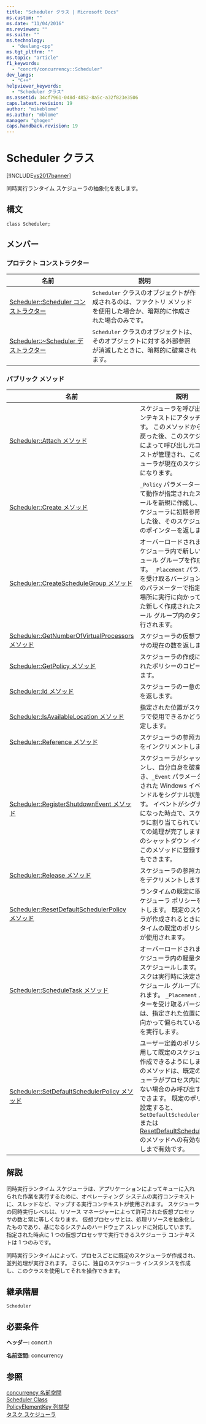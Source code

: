 ```yaml
---
title: "Scheduler クラス | Microsoft Docs"
ms.custom: ""
ms.date: "11/04/2016"
ms.reviewer: ""
ms.suite: ""
ms.technology: 
  - "devlang-cpp"
ms.tgt_pltfrm: ""
ms.topic: "article"
f1_keywords: 
  - "concrt/concurrency::Scheduler"
dev_langs: 
  - "C++"
helpviewer_keywords: 
  - "Scheduler クラス"
ms.assetid: 34cf7961-048d-4852-8a5c-a32f823e3506
caps.latest.revision: 19
author: "mikeblome"
ms.author: "mblome"
manager: "ghogen"
caps.handback.revision: 19
---
```

# Scheduler クラス
[!INCLUDE[vs2017banner](../../../assembler/inline/includes/vs2017banner.md)]

同時実行ランタイム スケジューラの抽象化を表します。  
  
## 構文  
  
```  
class Scheduler;  
```  
  
## メンバー  
  
### プロテクト コンストラクター  
  
|名前|説明|  
|--------|--------|  
|[Scheduler::Scheduler コンストラクター](../Topic/Scheduler::Scheduler%20Constructor.md)|`Scheduler` クラスのオブジェクトが作成されるのは、ファクトリ メソッドを使用した場合か、暗黙的に作成された場合のみです。|  
|[Scheduler::~Scheduler デストラクター](../Topic/Scheduler::~Scheduler%20Destructor.md)|`Scheduler` クラスのオブジェクトは、そのオブジェクトに対する外部参照が消滅したときに、暗黙的に破棄されます。|  
  
### パブリック メソッド  
  
|名前|説明|  
|--------|--------|  
|[Scheduler::Attach メソッド](../Topic/Scheduler::Attach%20Method.md)|スケジューラを呼び出し元コンテキストにアタッチします。  このメソッドから制御が戻った後、このスケジューラによって呼び出し元コンテキストが管理され、このスケジューラが現在のスケジューラになります。|  
|[Scheduler::Create メソッド](../Topic/Scheduler::Create%20Method.md)|`_Policy` パラメーターによって動作が指定されたスケジュールを新規に作成し、そのスケジューラに初期参照を設定した後、そのスケジューラへのポインターを返します。|  
|[Scheduler::CreateScheduleGroup メソッド](../Topic/Scheduler::CreateScheduleGroup%20Method.md)|オーバーロードされます。  スケジューラ内で新しいスケジュール グループを作成します。  `_Placement` パラメーターを受け取るバージョンと、そのパラメーターで指定された場所に実行に向かって偏られた新しく作成されたスケジュール グループ内のタスクが実行されます。|  
|[Scheduler::GetNumberOfVirtualProcessors メソッド](../Topic/Scheduler::GetNumberOfVirtualProcessors%20Method.md)|スケジューラの仮想プロセッサの現在の数を返します。|  
|[Scheduler::GetPolicy メソッド](../Topic/Scheduler::GetPolicy%20Method.md)|スケジューラの作成に使用されたポリシーのコピーを返します。|  
|[Scheduler::Id メソッド](../Topic/Scheduler::Id%20Method.md)|スケジューラの一意の識別子を返します。|  
|[Scheduler::IsAvailableLocation メソッド](../Topic/Scheduler::IsAvailableLocation%20Method.md)|指定された位置がスケジューラで使用できるかどうかを判定します。|  
|[Scheduler::Reference メソッド](../Topic/Scheduler::Reference%20Method.md)|スケジューラの参照カウントをインクリメントします。|  
|[Scheduler::RegisterShutdownEvent メソッド](../Topic/Scheduler::RegisterShutdownEvent%20Method.md)|スケジューラがシャットダウンし、自分自身を破棄するとき、`_Event` パラメーターに渡された Windows イベント ハンドルをシグナル状態にします。  イベントがシグナル状態になった時点で、スケジューラに割り当てられていたすべての処理が完了します。  複数のシャットダウン イベントをこのメソッドに登録することもできます。|  
|[Scheduler::Release メソッド](../Topic/Scheduler::Release%20Method.md)|スケジューラの参照カウントをデクリメントします。|  
|[Scheduler::ResetDefaultSchedulerPolicy メソッド](../Topic/Scheduler::ResetDefaultSchedulerPolicy%20Method.md)|ランタイムの既定に既定のスケジューラ ポリシーをリセットします。  既定のスケジューラが作成されるときに、ランタイムの既定のポリシー設定が使用されます。|  
|[Scheduler::ScheduleTask メソッド](../Topic/Scheduler::ScheduleTask%20Method.md)|オーバーロードされます。  スケジューラ内の軽量タスクをスケジュールします。  軽量タスクは実行時に決定されたスケジュール グループに配置されます。  `_Placement` パラメーターを受け取るバージョンは、指定された位置に実行に向かって偏られているタスクを実行します。|  
|[Scheduler::SetDefaultSchedulerPolicy メソッド](../Topic/Scheduler::SetDefaultSchedulerPolicy%20Method.md)|ユーザー定義のポリシーを使用して既定のスケジューラを作成できるようにします。  このメソッドは、既定のスケジューラがプロセス内に存在しない場合のみ呼び出すことができます。  既定のポリシーを設定すると、`SetDefaultSchedulerPolicy` または [ResetDefaultSchedulerPolicy](../Topic/Scheduler::ResetDefaultSchedulerPolicy%20Method.md) のメソッドへの有効な呼び出しまで有効です。|  
  
## 解説  
 同時実行ランタイム スケジューラは、アプリケーションによってキューに入れられた作業を実行するために、オペレーティング システムの実行コンテキストに、スレッドなど、マップする実行コンテキストが使用されます。  スケジューラの同時実行レベルは、リソース マネージャーによって許可された仮想プロセッサの数と常に等しくなります。  仮想プロセッサとは、処理リソースを抽象化したものであり、基になるシステムのハードウェア スレッドに対応しています。  指定された時点に 1 つの仮想プロセッサで実行できるスケジューラ コンテキストは 1 つのみです。  
  
 同時実行ランタイムによって、プロセスごとに既定のスケジューラが作成され、並列処理が実行されます。  さらに、独自のスケジューラ インスタンスを作成し、このクラスを使用してそれを操作できます。  
  
## 継承階層  
 `Scheduler`  
  
## 必要条件  
 **ヘッダー:** concrt.h  
  
 **名前空間:** concurrency  
  
## 参照  
 [concurrency 名前空間](../../../parallel/concrt/reference/concurrency-namespace.md)   
 [Scheduler Class](../../../parallel/concrt/reference/scheduler-class.md)   
 [PolicyElementKey 列挙型](../Topic/PolicyElementKey%20Enumeration.md)   
 [タスク スケジューラ](../../../parallel/concrt/task-scheduler-concurrency-runtime.md)